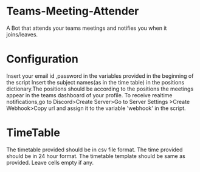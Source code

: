 # Teams-Meeting-Attender
A Bot that attends your teams meetings and notifies you when it joins/leaves.
# Configuration
Insert your email id ,password in the variables provided in the beginning of the script
Insert the subject names(as in the time table) in the positions dictionary.The positions
should be according to the positions the meetings appear in the teams dashboard of your profile.
To receive realtime notifications,go to Discord>Create Server>Go to Server Settings >Create Webhook>Copy url
and assign it to the variable 'webhook' in the script.
# TimeTable
The timetable provided should be in csv file format.
The time provided should be in 24 hour format.
The timetable template should be same as provided.
Leave cells empty if any.
